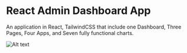 # React Admin Dashboard App

An application in React, TailwindCSS that include one Dashboard,
Three Pages, Four Apps, and Seven fully functional charts.

![Alt text](/.github/screen.gif?raw=true)


